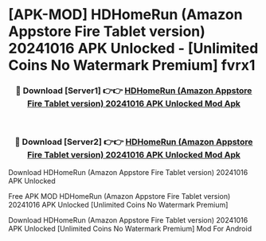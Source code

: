 # [APK-MOD] HDHomeRun (Amazon Appstore Fire Tablet version) 20241016 APK Unlocked - [Unlimited Coins No Watermark Premium] fvrx1



<div align="center">
<h3>🔴 Download [Server1] 👉👉 <a href="https://momento.my/?title=HDHomeRun_(Amazon_Appstore_Fire_Tablet_version)_20241016_APK_Unlocked">HDHomeRun (Amazon Appstore Fire Tablet version) 20241016 APK Unlocked Mod Apk</a></h3><br>

<h3>🔴 Download [Server2] 👉👉 <a href="https://momento.my/?title=HDHomeRun_(Amazon_Appstore_Fire_Tablet_version)_20241016_APK_Unlocked">HDHomeRun (Amazon Appstore Fire Tablet version) 20241016 APK Unlocked Mod Apk</a></h3>
</div>



Download HDHomeRun (Amazon Appstore Fire Tablet version) 20241016 APK Unlocked 

Free APK MOD HDHomeRun (Amazon Appstore Fire Tablet version) 20241016 APK Unlocked [Unlimited Coins No Watermark Premium]

Download HDHomeRun (Amazon Appstore Fire Tablet version) 20241016 APK Unlocked [Unlimited Coins No Watermark Premium] Mod For Android
